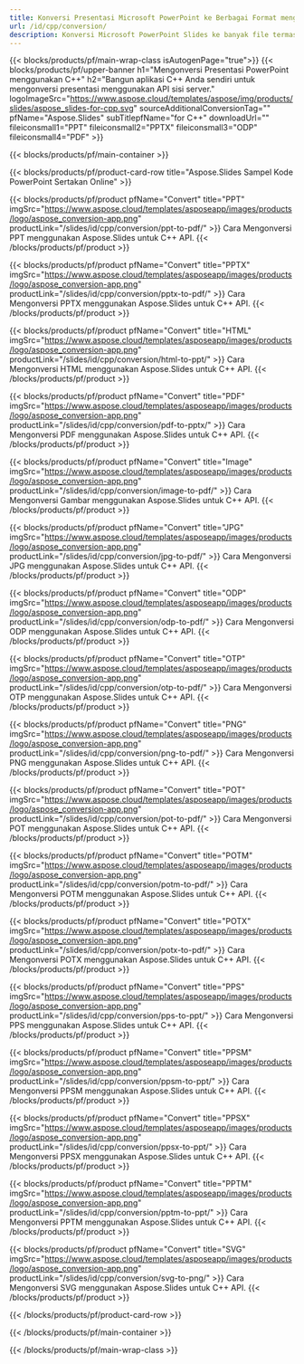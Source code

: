 ```yaml
---
title: Konversi Presentasi Microsoft PowerPoint ke Berbagai Format menggunakan C++
url: /id/cpp/conversion/
description: Konversi Microsoft PowerPoint Slides ke banyak file termasuk HTML, PDF, dan format gambar dalam aplikasi berbasis C++.
---
```


{{< blocks/products/pf/main-wrap-class isAutogenPage="true">}}
{{< blocks/products/pf/upper-banner h1="Mengonversi Presentasi PowerPoint menggunakan C++" h2="Bangun aplikasi C++ Anda sendiri untuk mengonversi presentasi menggunakan API sisi server." logoImageSrc="https://www.aspose.cloud/templates/aspose/img/products/slides/aspose_slides-for-cpp.svg" sourceAdditionalConversionTag="" pfName="Aspose.Slides" subTitlepfName="for C++" downloadUrl="" fileiconsmall1="PPT" fileiconsmall2="PPTX" fileiconsmall3="ODP" fileiconsmall4="PDF" >}}

{{< blocks/products/pf/main-container >}}

{{< blocks/products/pf/product-card-row title="Aspose.Slides Sampel Kode PowerPoint Sertakan Online" >}}

{{< blocks/products/pf/product pfName="Convert" title="PPT" imgSrc="https://www.aspose.cloud/templates/asposeapp/images/products/logo/aspose_conversion-app.png" productLink="/slides/id/cpp/conversion/ppt-to-pdf/" >}}
Cara Mengonversi PPT menggunakan Aspose.Slides untuk C++ API.
{{< /blocks/products/pf/product >}}

{{< blocks/products/pf/product pfName="Convert" title="PPTX" imgSrc="https://www.aspose.cloud/templates/asposeapp/images/products/logo/aspose_conversion-app.png" productLink="/slides/id/cpp/conversion/pptx-to-pdf/" >}}
Cara Mengonversi PPTX menggunakan Aspose.Slides untuk C++ API.
{{< /blocks/products/pf/product >}}

{{< blocks/products/pf/product pfName="Convert" title="HTML" imgSrc="https://www.aspose.cloud/templates/asposeapp/images/products/logo/aspose_conversion-app.png" productLink="/slides/id/cpp/conversion/html-to-ppt/" >}}
Cara Mengonversi HTML menggunakan Aspose.Slides untuk C++ API.
{{< /blocks/products/pf/product >}}

{{< blocks/products/pf/product pfName="Convert" title="PDF" imgSrc="https://www.aspose.cloud/templates/asposeapp/images/products/logo/aspose_conversion-app.png" productLink="/slides/id/cpp/conversion/pdf-to-pptx/" >}}
Cara Mengonversi PDF menggunakan Aspose.Slides untuk C++ API.
{{< /blocks/products/pf/product >}}

{{< blocks/products/pf/product pfName="Convert" title="Image" imgSrc="https://www.aspose.cloud/templates/asposeapp/images/products/logo/aspose_conversion-app.png" productLink="/slides/id/cpp/conversion/image-to-pdf/" >}}
Cara Mengonversi Gambar menggunakan Aspose.Slides untuk C++ API.
{{< /blocks/products/pf/product >}}

{{< blocks/products/pf/product pfName="Convert" title="JPG" imgSrc="https://www.aspose.cloud/templates/asposeapp/images/products/logo/aspose_conversion-app.png" productLink="/slides/id/cpp/conversion/jpg-to-pdf/" >}}
Cara Mengonversi JPG menggunakan Aspose.Slides untuk C++ API.
{{< /blocks/products/pf/product >}}

{{< blocks/products/pf/product pfName="Convert" title="ODP" imgSrc="https://www.aspose.cloud/templates/asposeapp/images/products/logo/aspose_conversion-app.png" productLink="/slides/id/cpp/conversion/odp-to-pdf/" >}}
Cara Mengonversi ODP menggunakan Aspose.Slides untuk C++ API.
{{< /blocks/products/pf/product >}}

{{< blocks/products/pf/product pfName="Convert" title="OTP" imgSrc="https://www.aspose.cloud/templates/asposeapp/images/products/logo/aspose_conversion-app.png" productLink="/slides/id/cpp/conversion/otp-to-pdf/" >}}
Cara Mengonversi OTP menggunakan Aspose.Slides untuk C++ API.
{{< /blocks/products/pf/product >}}

{{< blocks/products/pf/product pfName="Convert" title="PNG" imgSrc="https://www.aspose.cloud/templates/asposeapp/images/products/logo/aspose_conversion-app.png" productLink="/slides/id/cpp/conversion/png-to-pdf/" >}}
Cara Mengonversi PNG menggunakan Aspose.Slides untuk C++ API.
{{< /blocks/products/pf/product >}}

{{< blocks/products/pf/product pfName="Convert" title="POT" imgSrc="https://www.aspose.cloud/templates/asposeapp/images/products/logo/aspose_conversion-app.png" productLink="/slides/id/cpp/conversion/pot-to-pdf/" >}}
Cara Mengonversi POT menggunakan Aspose.Slides untuk C++ API.
{{< /blocks/products/pf/product >}}

{{< blocks/products/pf/product pfName="Convert" title="POTM" imgSrc="https://www.aspose.cloud/templates/asposeapp/images/products/logo/aspose_conversion-app.png" productLink="/slides/id/cpp/conversion/potm-to-pdf/" >}}
Cara Mengonversi POTM menggunakan Aspose.Slides untuk C++ API.
{{< /blocks/products/pf/product >}}

{{< blocks/products/pf/product pfName="Convert" title="POTX" imgSrc="https://www.aspose.cloud/templates/asposeapp/images/products/logo/aspose_conversion-app.png" productLink="/slides/id/cpp/conversion/potx-to-pdf/" >}}
Cara Mengonversi POTX menggunakan Aspose.Slides untuk C++ API.
{{< /blocks/products/pf/product >}}

{{< blocks/products/pf/product pfName="Convert" title="PPS" imgSrc="https://www.aspose.cloud/templates/asposeapp/images/products/logo/aspose_conversion-app.png" productLink="/slides/id/cpp/conversion/pps-to-ppt/" >}}
Cara Mengonversi PPS menggunakan Aspose.Slides untuk C++ API.
{{< /blocks/products/pf/product >}}

{{< blocks/products/pf/product pfName="Convert" title="PPSM" imgSrc="https://www.aspose.cloud/templates/asposeapp/images/products/logo/aspose_conversion-app.png" productLink="/slides/id/cpp/conversion/ppsm-to-ppt/" >}}
Cara Mengonversi PPSM menggunakan Aspose.Slides untuk C++ API.
{{< /blocks/products/pf/product >}}

{{< blocks/products/pf/product pfName="Convert" title="PPSX" imgSrc="https://www.aspose.cloud/templates/asposeapp/images/products/logo/aspose_conversion-app.png" productLink="/slides/id/cpp/conversion/ppsx-to-ppt/" >}}
Cara Mengonversi PPSX menggunakan Aspose.Slides untuk C++ API.
{{< /blocks/products/pf/product >}}

{{< blocks/products/pf/product pfName="Convert" title="PPTM" imgSrc="https://www.aspose.cloud/templates/asposeapp/images/products/logo/aspose_conversion-app.png" productLink="/slides/id/cpp/conversion/pptm-to-ppt/" >}}
Cara Mengonversi PPTM menggunakan Aspose.Slides untuk C++ API.
{{< /blocks/products/pf/product >}}

{{< blocks/products/pf/product pfName="Convert" title="SVG" imgSrc="https://www.aspose.cloud/templates/asposeapp/images/products/logo/aspose_conversion-app.png" productLink="/slides/id/cpp/conversion/svg-to-png/" >}}
Cara Mengonversi SVG menggunakan Aspose.Slides untuk C++ API.
{{< /blocks/products/pf/product >}}

{{< /blocks/products/pf/product-card-row >}}

{{< /blocks/products/pf/main-container >}}
    
{{< /blocks/products/pf/main-wrap-class >}}
